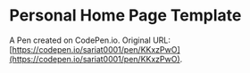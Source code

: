 # Personal Home Page  Template

A Pen created on CodePen.io. Original URL: [https://codepen.io/sariat0001/pen/KKxzPwO](https://codepen.io/sariat0001/pen/KKxzPwO).

